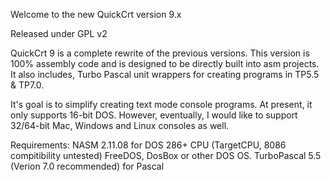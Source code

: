 Welcome to the new QuickCrt version 9.x

Released under GPL v2

QuickCrt 9 is a complete rewrite of the previous versions. This
version is 100% assembly code and is designed to be directly
built into asm projects. It also includes, Turbo Pascal unit
wrappers for creating programs in TP5.5 & TP7.0.

It's goal is to simplify creating text mode console programs.
At present, it only supports 16-bit DOS. However, eventually,
I would like to support 32/64-bit Mac, Windows and Linux
consoles as well.

Requirements:
	NASM 2.11.08 for DOS
	286+ CPU (TargetCPU, 8086 compitibility untested)
	FreeDOS, DosBox or other DOS OS.
	TurboPascal 5.5 (Verion 7.0 recommended) for Pascal
